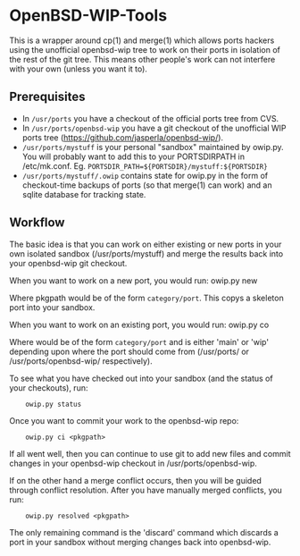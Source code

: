 OpenBSD-WIP-Tools
=================

This is a wrapper around cp(1) and merge(1) which allows ports hackers using
the unofficial openbsd-wip tree to work on their ports in isolation of the
rest of the git tree. This means other people's work can not interfere with
your own (unless you want it to).

Prerequisites
-------------

 * In `/usr/ports` you have a checkout of the official ports tree from CVS.
 * In `/usr/ports/openbsd-wip` you have a git checkout of the unofficial WIP
   ports tree (https://github.com/jasperla/openbsd-wip/).
 * `/usr/ports/mystuff` is your personal "sandbox" maintained by owip.py.
   You will probably want to add this to your PORTSDIRPATH in /etc/mk.conf.
   Eg. `PORTSDIR_PATH=${PORTSDIR}/mystuff:${PORTSDIR}`
 * `/usr/ports/mystuff/.owip` contains state for owip.py in the form
    of checkout-time backups of ports (so that merge(1) can work) and
    an sqlite database for tracking state.

Workflow
--------

The basic idea is that you can work on either existing or new ports in
your own isolated sandbox (/usr/ports/mystuff) and merge the results
back into your openbsd-wip git checkout.

When you want to work on a new port, you would run:
		owip.py new <pkgpath>

Where pkgpath would be of the form `category/port`. This copys a skeleton port
into your sandbox.

When you want to work on an existing port, you would run:
		owip.py co <tree> <pkgpath>

Where <pkgpath> would be of the form `category/port` and <tree> is
either 'main' or 'wip' depending upon where the port should come from
(/usr/ports/<pkgpath> or /usr/ports/openbsd-wip/<pkgpath> respectively).

To see what you have checked out into your sandbox (and the status of
your checkouts), run:

		owip.py status

Once you want to commit your work to the openbsd-wip repo:

		owip.py ci <pkgpath>

If all went well, then you can continue to use git to add new files and
commit changes in your openbsd-wip checkout in /usr/ports/openbsd-wip.

If on the other hand a merge conflict occurs, then you will be guided through
conflict resolution. After you have manually merged conflicts, you run:

		owip.py resolved <pkgpath>

The only remaining command is the 'discard' command which discards a port
in your sandbox without merging changes back into openbsd-wip.
